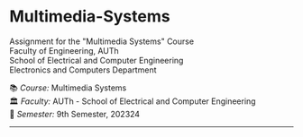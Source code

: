 # Multimedia-Systems
Assignment for the "Multimedia Systems" Course  
Faculty of Engineering, AUTh  
School of Electrical and Computer Engineering  
Electronics and Computers Department

📚 *Course:* Multimedia Systems  
🏛️ *Faculty:* AUTh - School of Electrical and Computer Engineering  
📅 *Semester:* 9th Semester, 202324

---
